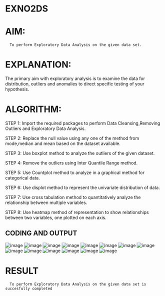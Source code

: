# EXNO2DS
# AIM:
      To perform Exploratory Data Analysis on the given data set.
      
# EXPLANATION:
  The primary aim with exploratory analysis is to examine the data for distribution, outliers and anomalies to direct specific testing of your hypothesis.
  
# ALGORITHM:
STEP 1: Import the required packages to perform Data Cleansing,Removing Outliers and Exploratory Data Analysis.

STEP 2: Replace the null value using any one of the method from mode,median and mean based on the dataset available.

STEP 3: Use boxplot method to analyze the outliers of the given dataset.

STEP 4: Remove the outliers using Inter Quantile Range method.

STEP 5: Use Countplot method to analyze in a graphical method for categorical data.

STEP 6: Use displot method to represent the univariate distribution of data.

STEP 7: Use cross tabulation method to quantitatively analyze the relationship between multiple variables.

STEP 8: Use heatmap method of representation to show relationships between two variables, one plotted on each axis.

## CODING AND OUTPUT
![image](https://github.com/user-attachments/assets/04ef6316-24c8-40c8-897c-cc92f70e459f)
![image](https://github.com/user-attachments/assets/967695b7-cdfc-4aa3-801f-1e2f5d6cc298)
![image](https://github.com/user-attachments/assets/9019aa93-0656-46f7-82f6-09151c9be022)
![image](https://github.com/user-attachments/assets/cdcad42f-389f-4a47-a98b-7da45519b4f1)
![image](https://github.com/user-attachments/assets/0b4a7c10-fd32-4c4b-990d-9a5066f0cfbe)
![image](https://github.com/user-attachments/assets/4f626eb9-927f-4fd1-885c-3e45979d820b)
![image](https://github.com/user-attachments/assets/31360165-6837-4925-89f1-ac683b1c5880)
![image](https://github.com/user-attachments/assets/35205857-f81b-409a-ab30-9fce48649349)
![image](https://github.com/user-attachments/assets/65bd604b-18ca-4dc8-b7cd-224cc86ab3e4)
![image](https://github.com/user-attachments/assets/bc0db655-47a3-45a5-bd7b-e4e987c18181)
![image](https://github.com/user-attachments/assets/2095880f-53a4-41ef-ae27-3e9970cb706c)
![image](https://github.com/user-attachments/assets/e697ef25-55e0-4106-b195-6edce76b1dd8)
![image](https://github.com/user-attachments/assets/b6f788c8-9f68-4a1a-9f32-e1962696ee19)
![image](https://github.com/user-attachments/assets/7cd5f8a6-a04b-4d7c-80e1-4dbd2d68f911)

# RESULT
      To perform Exploratory Data Analysis on the given data set is succesfully completed
